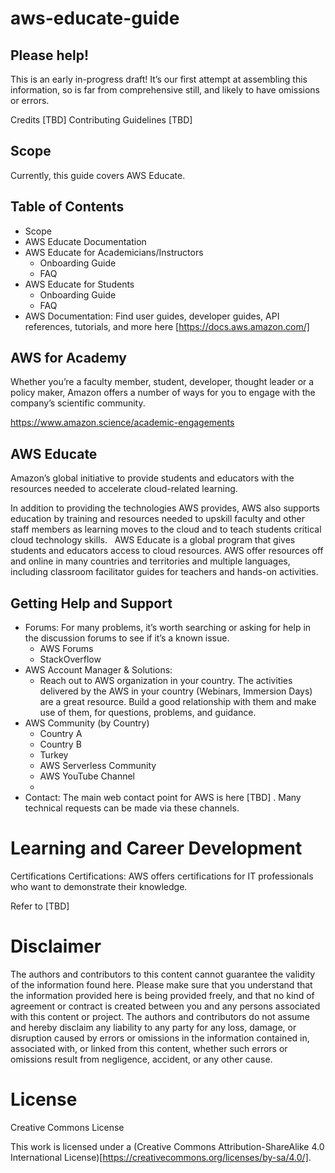 # aws-educate-guide

## Please help!
This is an early in-progress draft! It’s our first attempt at assembling this information, so is far from comprehensive still, and likely to have omissions or errors.

Credits [TBD] Contributing Guidelines [TBD]

## Scope
Currently, this guide covers AWS Educate. 

## Table of Contents
- Scope
- AWS Educate Documentation
- AWS Educate for Academicians/Instructors
   - Onboarding Guide
   - FAQ
- AWS Educate for Students
   - Onboarding Guide
   - FAQ
- AWS Documentation: Find user guides, developer guides, API references, tutorials, and more here [https://docs.aws.amazon.com/]

## AWS for Academy
Whether you’re a faculty member, student, developer, thought leader or a policy maker, Amazon offers a number of ways for you to engage with the company’s scientific community. 

https://www.amazon.science/academic-engagements 

## AWS Educate
Amazon’s global initiative to provide students and educators with the resources needed to accelerate cloud-related learning.

In addition to providing the technologies AWS provides, AWS also supports education by training and resources needed to upskill faculty and other staff members as learning moves to the cloud and to teach students critical cloud technology skills. 
 
AWS Educate is a global program that gives students and educators access to cloud resources. AWS offer resources off and online in many countries and territories and multiple languages, including classroom facilitator guides for teachers and hands-on activities. 


## Getting Help and Support
- Forums: For many problems, it’s worth searching or asking for help in the discussion forums to see if it’s a known issue.
   - AWS Forums
   - StackOverflow
- AWS Account Manager & Solutions: 
   - Reach out to AWS organization in your country. The activities delivered by the AWS in your country (Webinars, Immersion Days) are a great resource. Build a good relationship with them and make use of them, for questions, problems, and guidance.
- AWS Community (by Country)
  - Country A
  - Country B
  - Turkey
   - AWS Serverless Community
   - AWS YouTube Channel
   - 
- Contact: The main web contact point for AWS is here [TBD] . Many technical requests can be made via these channels.


# Learning and Career Development
Certifications
Certifications: AWS offers certifications for IT professionals who want to demonstrate their knowledge.

Refer to [TBD]

# Disclaimer
The authors and contributors to this content cannot guarantee the validity of the information found here. Please make sure that you understand that the information provided here is being provided freely, and that no kind of agreement or contract is created between you and any persons associated with this content or project. The authors and contributors do not assume and hereby disclaim any liability to any party for any loss, damage, or disruption caused by errors or omissions in the information contained in, associated with, or linked from this content, whether such errors or omissions result from negligence, accident, or any other cause.

# License
Creative Commons License

This work is licensed under a (Creative Commons Attribution-ShareAlike 4.0 International License)[https://creativecommons.org/licenses/by-sa/4.0/].
